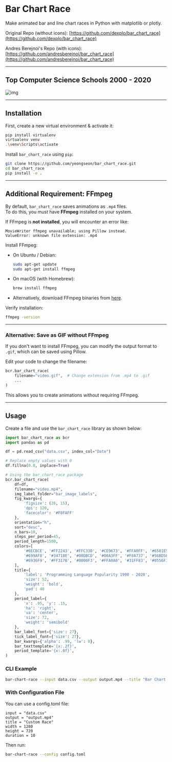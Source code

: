 # Bar Chart Race

Make animated bar and line chart races in Python with matplotlib or plotly.

Original Repo (without icons): [https://github.com/dexplo/bar_chart_race](https://github.com/dexplo/bar_chart_race)

Andres Berejnoi's Repo (with icons): [https://github.com/andresberejnoi/bar_chart_race](https://github.com/andresberejnoi/bar_chart_race)

---

## Top Computer Science Schools 2000 - 2020

![img](demo.gif)

---

## Installation

First, create a new virtual environment & activate it:

```bash
pip install virtualenv
virtualenv venv
.\venv\Scripts\activate
```

Install `bar_chart_race` using `pip`:

```bash
git clone https://github.com/yeongseon/bar_chart_race.git
cd bar_chart_race
pip install -e .
```

---

## Additional Requirement: FFmpeg

By default, `bar_chart_race` saves animations as `.mp4` files.  
To do this, you must have **FFmpeg** installed on your system.

If FFmpeg is **not installed**, you will encounter an error like:

```
MovieWriter ffmpeg unavailable; using Pillow instead.
ValueError: unknown file extension: .mp4
```

Install FFmpeg:

- On Ubuntu / Debian:

  ```bash
  sudo apt-get update
  sudo apt-get install ffmpeg
  ```

- On macOS (with Homebrew):

  ```bash
  brew install ffmpeg
  ```

- Alternatively, download FFmpeg binaries from [here](https://github.com/BtbN/FFmpeg-Builds/releases/).

Verify installation:

```bash
ffmpeg -version
```

---

### Alternative: Save as GIF without FFmpeg

If you don't want to install FFmpeg, you can modify the output format to `.gif`, which can be saved using Pillow.

Edit your code to change the filename:

```python
bcr.bar_chart_race(
    filename="video.gif",  # Change extension from .mp4 to .gif
    ...
)
```

This allows you to create animations without requiring FFmpeg.

---

## Usage

Create a file and use the `bar_chart_race` library as shown below:

```python
import bar_chart_race as bcr
import pandas as pd

df = pd.read_csv("data.csv", index_col="Date")

# Replace empty values with 0
df.fillna(0.0, inplace=True)

# Using the bar_chart_race package
bcr.bar_chart_race(
    df=df,
    filename="video.mp4",
    img_label_folder="bar_image_labels",
    fig_kwargs={
        'figsize': (26, 15),
        'dpi': 120,
        'facecolor': '#F8FAFF'
    },
    orientation="h",
    sort="desc",
    n_bars=10,
    steps_per_period=45,
    period_length=1500,
    colors=[
        '#6ECBCE', '#FF2243', '#FFC33D', '#CE9673', '#FFA0FF', '#6501E5', '#F79522',
        '#699AF8', '#34718E', '#00DBCD', '#00A3FF', '#F8A737', '#56BD5B', '#D40CE5',
        '#6936F9', '#FF317B', '#0000F3', '#FFA0A0', '#31FF83', '#0556F3'
    ],
    title={
        'label': 'Programming Language Popularity 1990 - 2020',
        'size': 52,
        'weight': 'bold',
        'pad': 40
    },
    period_label={
        'x': .95, 'y': .15,
        'ha': 'right',
        'va': 'center',
        'size': 72,
        'weight': 'semibold'
    },
    bar_label_font={'size': 27},
    tick_label_font={'size': 27},
    bar_kwargs={'alpha': .99, 'lw': 0},
    bar_texttemplate='{x:.2f}',
    period_template='{x:.0f}',
)
```

### CLI Example

```bash
bar-chart-race --input data.csv --output output.mp4 --title "Bar Chart Race Demo"
```

### With Configuration File

You can use a config.toml file:
```
input = "data.csv"
output = "output.mp4"
title = "Custom Race"
width = 1280
height = 720
duration = 10
```

Then run:
```bash
bar-chart-race --config config.toml
```